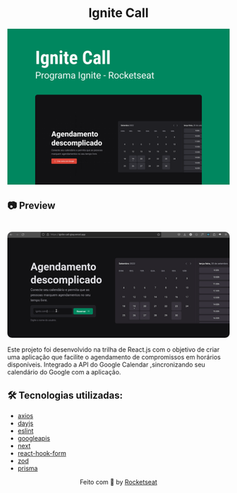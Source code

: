 <h1 align="center">
    Ignite Call
</h1>

<img src="./public/Capa.png">

<h2>📷 Preview </h2>

  <h1 align="center">
    <div style="display: flex; flex-direction: row;">
      <img width="700" style="border-radius: 10px" height="auto" alt="Class-02" title="Class-02" src="public/preview.gif" />
    </div>
  </h1>

Este projeto foi desenvolvido na trilha de React.js com o objetivo de criar uma aplicação que facilite o agendamento de compromissos em horários disponíveis. 
Integrado a API do Google Calendar ,sincronizando seu calendário do Google com  a aplicação.

  ## 🛠 Tecnologias utilizadas:

- [axios](https://www.npmjs.com/package/axios)
- [dayjs](https://www.npmjs.com/package/dayjs)
- [eslint](https://www.npmjs.com/package/eslint)
- [googleapis](https://www.npmjs.com/package/googleapis)
- [next](https://www.npmjs.com/package/next)
- [react-hook-form](https://www.npmjs.com/package/react-hook-form)
- [zod](https://www.npmjs.com/package/zod)
- [prisma](https://www.npmjs.com/package/prisma)


<p align="center">
  Feito com 💜 by <a href="https://www.rocketseat.com.br/" >Rocketseat</a>
</p>

